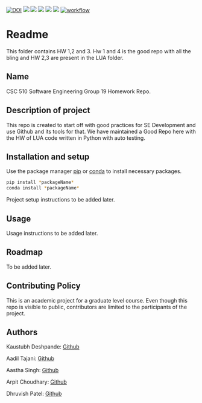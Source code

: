[![DOI](https://zenodo.org/badge/528490949.svg)](https://zenodo.org/badge/latestdoi/528490949)
![](https://img.shields.io/badge/OS-Linux-Python_informational?style=flat&logo=<LOGO_NAME>&logoColor=white&color=2bbc8a)
[![](https://img.shields.io/badge/Code-Python-informational?style=flat&logo=<LOGO_NAME>&logoColor=white&color=2bbc8a)](https://www.python.org/download/releases/3.0/)
[![](https://img.shields.io/badge/IDE-IntelliJ_IDEA-informational?style=flat&logo=<LOGO_NAME>&logoColor=white&color=2bbc8a)](https://www.jetbrains.com/idea/)
[![](https://img.shields.io/badge/Shell-Bash-informational?style=flat&logo=<LOGO_NAME>&logoColor=white&color=2bbc8a)](https://www.gnu.org/software/bash/)
[![](https://img.shields.io/badge/License-MIT-informational?style=flat&logo=<LOGO_NAME>&logoColor=white&color=2bbc8a)](https://github.com/aadiltajani/CSC510-HW-GRP19/blob/main/LICENSE)
[![workflow](https://github.com/aadiltajani/CSC510-HW-GRP19/actions/workflows/main.yml/badge.svg)](https://github.com/aadiltajani/CSC510-HW-GRP19/actions)
# Readme

This folder contains HW 1,2 and 3. Hw 1 and 4 is the good repo with all the bling and HW 2,3 are present in the LUA folder.

## Name

CSC 510 Software Engineering Group 19 Homework Repo.

## Description of project

This repo is created to start off with good practices for SE Development and use Github and its tools for that. We have maintained a Good Repo here with the HW of LUA code written in Python with auto testing.

## Installation and setup

Use the package manager [pip](https://pip.pypa.io/en/stable/) or [conda](https://docs.conda.io/en/latest/)
to install necessary packages.

```bash
pip install *packageName*
conda install *packageName*
```

Project setup instructions to be added later.

## Usage

Usage instructions to be added later.

## Roadmap

To be added later.

## Contributing Policy

This is an academic project for a graduate level course. Even though this repo is visible to public, contributors are limited to the participants of the project.

## Authors

Kaustubh Deshpande: [Github](https://github.com/KaustubhKael)

Aadil Tajani: [Github](https://github.com/aadiltajani)

Aastha Singh: [Github](https://github.com/asingh0404)

Arpit Choudhary: [Github](https://github.com/ArpitCh21)

Dhruvish Patel: [Github](https://github.com/Dhruvish-Patel)
